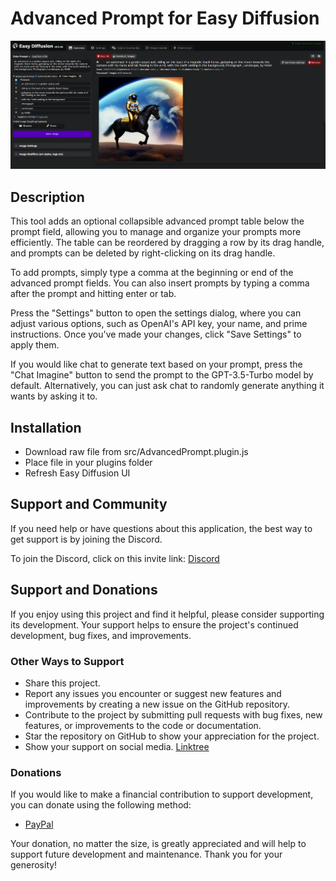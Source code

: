 <!-- add title -->

# Advanced Prompt for Easy Diffusion

![Screenshot](src/assets/screenshots/Screenshot.png)

## Description

This tool adds an optional collapsible advanced prompt table below the prompt field, allowing you to manage and organize your prompts more efficiently. The table can be reordered by dragging a row by its drag handle, and prompts can be deleted by right-clicking on its drag handle.

To add prompts, simply type a comma at the beginning or end of the advanced prompt fields. You can also insert prompts by typing a comma after the prompt and hitting enter or tab.

Press the "Settings" button to open the settings dialog, where you can adjust various options, such as OpenAI's API key, your name, and prime instructions. Once you've made your changes, click "Save Settings" to apply them.

If you would like chat to generate text based on your prompt, press the "Chat Imagine" button to send the prompt to the GPT-3.5-Turbo model by default. Alternatively, you can just ask chat to randomly generate anything it wants by asking it to.

## Installation

- Download raw file from src/AdvancedPrompt.plugin.js
- Place file in your plugins folder
- Refresh Easy Diffusion UI

## Support and Community

If you need help or have questions about this application, the best way to get support is by joining the Discord.

To join the Discord, click on this invite link: [Discord](https://discord.com/invite/aP9CjWE)

## Support and Donations

If you enjoy using this project and find it helpful, please consider supporting its development. Your support helps to ensure the project's continued development, bug fixes, and improvements.

### Other Ways to Support

- Share this project.
- Report any issues you encounter or suggest new features and improvements by creating a new issue on the GitHub repository.
- Contribute to the project by submitting pull requests with bug fixes, new features, or improvements to the code or documentation.
- Star the repository on GitHub to show your appreciation for the project.
- Show your support on social media. [Linktree](https://linktr.ee/3v1lxd)

### Donations

If you would like to make a financial contribution to support development, you can donate using the following method:

- [PayPal](https://paypal.me/ScottDIT)

Your donation, no matter the size, is greatly appreciated and will help to support future development and maintenance. Thank you for your generosity!
